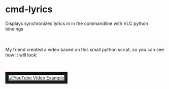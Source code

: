 # cmd-lyrics
Displays synchronized lyrics in in the commandline with VLC python bindings
<br /> 
<br /> 
<br /> 

My friend created a video based on this small python script, so you can see how it will look:

<br /> 

<a href="http://www.youtube.com/watch?feature=player_embedded&v=St6FWLZ9Yu8" target="_blank"><img src="http://img.youtube.com/vi/St6FWLZ9Yu8/maxresdefault.jpg" alt="YouTube Video Example" border="10" /></a>
